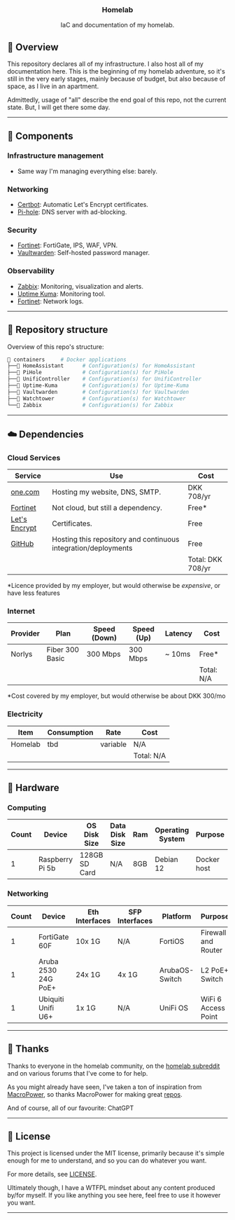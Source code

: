   <h3 align="center">Homelab</h2>
  <p align="center">
    IaC and documentation of my homelab.
  </p>

## 📖 Overview

This repository declares all of my infrastructure. I also host all of my documentation here. This is the beginning of my homelab adventure, so it's still in the very early stages, mainly because of budget, but also because of space, as I live in an apartment.

Admittedly, usage of "all" describe the end goal of this repo, not the current state. But, I will get there some day.

---

## 🎨 Components

### Infrastructure management

- Same way I'm managing everything else: barely.

### Networking

- [Certbot](https://certbot.eff.org/): Automatic Let's Encrypt certificates.
- [Pi-hole](https://pi-hole.net/): DNS server with ad-blocking.

### Security

- [Fortinet](https://www.fortinet.com/): FortiGate, IPS, WAF, VPN.
- [Vaultwarden](https://github.com/dani-garcia/vaultwarden): Self-hosted password manager.

### Observability

- [Zabbix](https://www.zabbix.com/): Monitoring, visualization and alerts.
- [Uptime Kuma](https://github.com/louislam/uptime-kuma): Monitoring tool.
- [Fortinet](https://www.fortinet.com/): Network logs.

---

## 📂 Repository structure

Overview of this repo's structure:

```sh
📁 containers     # Docker applications
├──📁 HomeAssistant      # Configuration(s) for HomeAssistant
├──📁 PiHole             # Configuration(s) for PiHole
├──📁 UnifiController    # Configuration(s) for UnifiController
├──📁 Uptime-Kuma        # Configuration(s) for Uptime-Kuma
├──📁 Vaultwarden        # Configuration(s) for Vaultwarden
├──📁 Watchtower         # Configuration(s) for Watchtower
└──📁 Zabbix             # Configuration(s) for Zabbix
```

---

## ☁️ Dependencies

### Cloud Services

| Service                                     | Use                                                            | Cost              |
| --------------------------------------------| -------------------------------------------------------------- | ----------------- |
| [one.com](https://www.one.com/)             | Hosting my website, DNS, SMTP.                                 | DKK 708/yr        |
| [Fortinet](https://www.fortinet.com/)       | Not cloud, but still a dependency.                             | Free*             |
| [Let's Encrypt](https://letsencrypt.org/)   | Certificates.                                                  | Free              |
| [GitHub](https://github.com/)               | Hosting this repository and continuous integration/deployments | Free              |
|                                             |                                                                | Total: DKK 708/yr |

*Licence provided by my employer, but would otherwise be *expensive*, or have less features

### Internet

| Provider | Plan             | Speed (Down) | Speed (Up) | Latency | Cost       |
| -------- | ---------------- | ------------ | -----------| ------- | -----------|
| Norlys   | Fiber 300 Basic  | 300 Mbps     | 300 Mbps   | ~ 10ms  | Free*      |
|          |                  |              |            |         | Total: N/A |

*Cost covered by my employer, but would otherwise be about DKK 300/mo

### Electricity

| Item    | Consumption  | Rate      | Cost       |
| ------- | ------------ | --------- | ---------- |
| Homelab | tbd          | variable  | N/A        |
|         |              |           | Total: N/A |

---

## 🔧 Hardware

### Computing

| Count | Device                     | OS Disk Size  | Data Disk Size | Ram   | Operating System | Purpose        |
| ----- | -------------------------- | ------------- | -------------- | ----- | ---------------- | -------------- |
| 1     | Raspberry Pi 5b            | 128GB SD Card | N/A            | 8GB   | Debian 12        | Docker host    |

### Networking

| Count | Device                  | Eth Interfaces | SFP Interfaces | Platform       | Purpose              |
| ----- | ------------------------| -------------- | -------------- | -------------- | -------------------- |
| 1     | FortiGate 60F           | 10x 1G         | N/A            | FortiOS        | Firewall and Router  |
| 1     | Aruba 2530 24G PoE+     | 24x 1G         | 4x 1G          | ArubaOS-Switch | L2 PoE+ Switch       |
| 1     | Ubiquiti Unifi U6+      | 1x 1G          | N/A            | UniFi OS       | WiFi 6 Access Point  |

---

## 🤝 Thanks

Thanks to everyone in the homelab community, on the [homelab subreddit](https://www.reddit.com/r/homelab/) and on various forums that I've come to for help.

As you might already have seen, I've taken a ton of inspiration from [MacroPower](https://github.com/MacroPower/), so thanks MacroPower for making great [repos](https://github.com/MacroPower/homelab/).

And of course, all of our favourite: ChatGPT

---

## 🔏 License

This project is licensed under the MIT license, primarily because it's simple enough for me to understand, and so you can do whatever you want.

For more details, see [LICENSE](./LICENSE).

Ultimately though, I have a WTFPL mindset about any content produced by/for myself. If you like anything you see here, feel free to use it however you want. 

---
